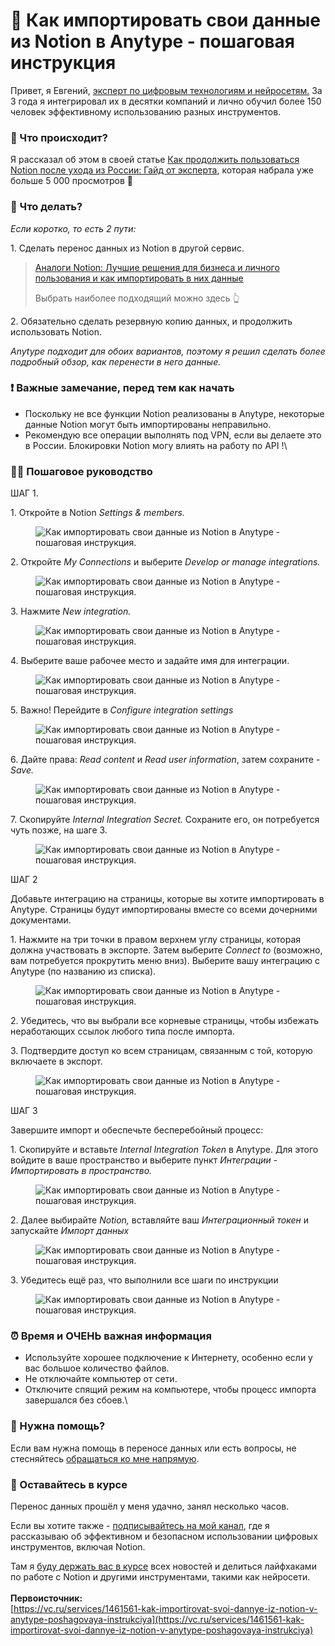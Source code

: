 # 🧰 Как импортировать свои данные из Notion в Anytype - пошаговая инструкция

Привет, я Евгений, [эксперт по цифровым технологиям и нейросетям.](https://t.me/lukafund) За 3 года я интегрировал их в десятки компаний и лично обучил более 150 человек эффективному использованию разных инструментов.&#x20;

### 🚨 Что происходит?

Я рассказал об этом в своей статье [Как продолжить пользоваться Notion после ухода из России: Гайд от эксперта](https://vc.ru/services/1426767-kak-prodolzhit-polzovatsya-notion-posle-uhoda-iz-rossii-gaid-ot-eksperta), которая набрала уже больше 5 000 просмотров 👀

### 🤔 Что делать?

_Если коротко, то есть 2 пути:_&#x20;

1\. Сделать перенос данных из Notion в другой сервис.

> [Аналоги Notion: Лучшие решения для бизнеса и личного пользования и как импортировать в них данные](https://vc.ru/services/1452053-analogi-notion-luchshie-resheniya-dlya-biznesa-i-lichnogo-polzovaniya-i-kak-importirovat-v-nih-dannye)
>
> Выбрать наиболее подходящий можно здесь 👆

2\. Обязательно сделать резервную копию данных, и продолжить использовать Notion.

_Anytype подходит для обоих вариантов, поэтому я решил сделать более подробный обзор, как перенести в него данные._

### ❗ Важные замечание, перед тем как начать

* Поскольку не все функции Notion реализованы в Anytype, некоторые данные Notion могут быть импортированы неправильно.
* Рекомендую все операции выполнять под VPN, если вы делаете это в России. Блокировки Notion могу влиять на работу по API !\


### 🚶‍♂ Пошаговое руководство

ШАГ 1.

1\. Откройте в Notion _Settings & members._

<figure><img src="https://leonardo.osnova.io/4f7940c2-6ccc-5b53-9126-290cb4c7bcab/-/preview/592x/" alt="Как импортировать свои данные из Notion в Anytype - пошаговая инструкция."><figcaption></figcaption></figure>

2\. Откройте _My Connections_ и выберите _Develop or manage integrations._

<figure><img src="https://leonardo.osnova.io/0b8e4eb4-85b5-56a2-a986-b7fdf8113866/-/preview/592x/" alt="Как импортировать свои данные из Notion в Anytype - пошаговая инструкция."><figcaption></figcaption></figure>

3\. Нажмите _New integration._

<figure><img src="https://leonardo.osnova.io/50de13b0-91a8-58b3-bd94-d9b690763823/-/preview/592x/" alt="Как импортировать свои данные из Notion в Anytype - пошаговая инструкция."><figcaption></figcaption></figure>

4\. Выберите ваше рабочее место и задайте имя для интеграции.

<figure><img src="https://leonardo.osnova.io/4a0f5b70-c5d3-5eac-a0ce-8469a966733b/-/preview/592x/" alt="Как импортировать свои данные из Notion в Anytype - пошаговая инструкция."><figcaption></figcaption></figure>

5\. Важно! Перейдите в _Configure integration settings_&#x20;

<figure><img src="https://leonardo.osnova.io/2397f165-7dc0-5cb2-9b46-59241e5d92d2/-/preview/592x/" alt="Как импортировать свои данные из Notion в Anytype - пошаговая инструкция."><figcaption></figcaption></figure>

6\. Дайте права: _Read content_ и _Read user information_, затем сохраните - _Save._

<figure><img src="https://leonardo.osnova.io/5a7c1aed-605b-5ac5-afa4-ffcbf6ae4bae/-/preview/592x/" alt="Как импортировать свои данные из Notion в Anytype - пошаговая инструкция."><figcaption></figcaption></figure>

7\. Скопируйте _Internal Integration Secret._ Сохраните его, он потребуется чуть позже, на шаге 3.

<figure><img src="https://leonardo.osnova.io/14523fcc-d1af-53b0-9354-100ef7e5975e/-/preview/592x/" alt="Как импортировать свои данные из Notion в Anytype - пошаговая инструкция."><figcaption></figcaption></figure>

ШАГ 2

Добавьте интеграцию на страницы, которые вы хотите импортировать в Anytype. Страницы будут импортированы вместе со всеми дочерними документами.

1\. Нажмите на три точки в правом верхнем углу страницы, которая должна участвовать в экспорте. Затем выберите _Connect to_ (возможно, вам потребуется прокрутить меню вниз). Выберите вашу интеграцию с Anytype (по названию из списка).

<figure><img src="https://leonardo.osnova.io/eb24acfb-5bd7-56d4-a3f9-39fd07a9dbff/-/preview/592x/" alt="Как импортировать свои данные из Notion в Anytype - пошаговая инструкция."><figcaption></figcaption></figure>

2\. Убедитесь, что вы выбрали все корневые страницы, чтобы избежать неработающих ссылок любого типа после импорта.

3\. Подтвердите доступ ко всем страницам, связанным с той, которую включаете в экспорт.

<figure><img src="https://leonardo.osnova.io/664ce82b-250f-5fc5-bd6d-6543ccbaefa3/-/preview/592x/" alt="Как импортировать свои данные из Notion в Anytype - пошаговая инструкция."><figcaption></figcaption></figure>

ШАГ 3

Завершите импорт и обеспечьте бесперебойный процесс:

1\. Скопируйте и вставьте _Internal Integration Token_ в Anytype. Для этого войдите в ваше пространство и выберите пункт _Интеграции_ - _Импортировать в пространство._

<figure><img src="https://leonardo.osnova.io/b626b7e2-3602-5e05-ae66-a597f9da6fb5/-/preview/592x/" alt="Как импортировать свои данные из Notion в Anytype - пошаговая инструкция."><figcaption></figcaption></figure>

2\. Далее выбирайте _Notion,_ вставляйте ваш _Интеграционный токен_ и запускайте _Импорт данных_

<figure><img src="https://leonardo.osnova.io/f8f3f8f6-b820-55eb-97c7-5c2ce5897f6d/-/preview/592x/" alt="Как импортировать свои данные из Notion в Anytype - пошаговая инструкция."><figcaption></figcaption></figure>

3\. Убедитесь ещё раз, что выполнили все шаги по инструкции

<figure><img src="https://leonardo.osnova.io/2f95372d-9082-5325-a0fc-f2816e7c7f26/-/preview/592x/" alt="Как импортировать свои данные из Notion в Anytype - пошаговая инструкция."><figcaption></figcaption></figure>

### ⏰ Время и ОЧЕНЬ важная информация

* Используйте хорошее подключение к Интернету, особенно если у вас большое количество файлов.
* Не отключайте компьютер от сети.
* Отключите спящий режим на компьютере, чтобы процесс импорта завершался без сбоев.\


### 🤝 Нужна помощь?

Если вам нужна помощь в переносе данных или есть вопросы, не стесняйтесь [обращаться ко мне напрямую](https://t.me/lukafund).

### 🔔 Оставайтесь в курсе

Перенос данных прошёл у меня удачно, занял несколько часов.

Если вы хотите также - [подписывайтесь на мой канал](https://t.me/lukafund), где я рассказываю об эффективном и безопасном использовании цифровых инструментов, включая Notion.&#x20;

Там я [буду держать вас в курсе](https://t.me/lukafund) всех новостей и делиться лайфхаками по работе с Notion и другими инструментами, такими как нейросети.\
\
**Первоисточник:**\
[https://vc.ru/services/1461561-kak-importirovat-svoi-dannye-iz-notion-v-anytype-poshagovaya-instrukciya](https://vc.ru/services/1461561-kak-importirovat-svoi-dannye-iz-notion-v-anytype-poshagovaya-instrukciya)
